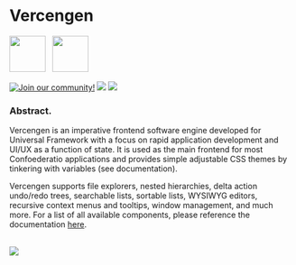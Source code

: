 # Vercengen
<img src = "https://i.postimg.cc/rm9dpTq1/vercengen-logo.png" height = "64"> &nbsp; <img src = "https://i.postimg.cc/HxNQXRvc/ctd-coat-of-arms-logo.png" height = "64">

[![Join our community!](https://img.shields.io/discord/548994743925997570?label=Discord&style=for-the-badge)](https://discord.gg/89kQY2KFQz) ![](https://img.shields.io/github/languages/code-size/Confoederatio/Eoscala-Velkscala?style=for-the-badge) ![](https://img.shields.io/github/downloads/Confoederatio/Eoscala-Velkscala/total?style=for-the-badge)

### Abstract.

Vercengen is an imperative frontend software engine developed for Universal Framework with a focus on rapid application development and UI/UX as a function of state. It is used as the main frontend for most Confoederatio applications and provides simple adjustable CSS themes by tinkering with variables (see documentation).

Vercengen supports file explorers, nested hierarchies, delta action undo/redo trees, searchable lists, sortable lists, WYSIWYG editors, recursive context menus and tooltips, window management, and much more. For a list of all available components, please reference the documentation [here](https://confoederatiodocs.info/en/CTD/Verkengen).

<br>
<img src = "https://i.postimg.cc/6q3Q5GjK/vercengen-demo-01.png">
